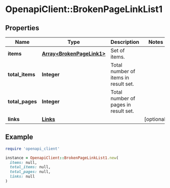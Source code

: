# OpenapiClient::BrokenPageLinkList1

## Properties

| Name | Type | Description | Notes |
| ---- | ---- | ----------- | ----- |
| **items** | [**Array&lt;BrokenPageLink1&gt;**](BrokenPageLink1.md) | Set of items. |  |
| **total_items** | **Integer** | Total number of items in result set. |  |
| **total_pages** | **Integer** | Total number of pages in result set. |  |
| **links** | [**Links**](Links.md) |  | [optional] |

## Example

```ruby
require 'openapi_client'

instance = OpenapiClient::BrokenPageLinkList1.new(
  items: null,
  total_items: null,
  total_pages: null,
  links: null
)
```

